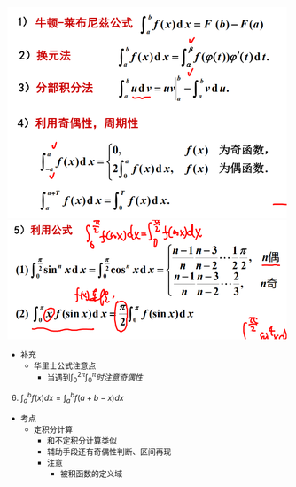![](../../../picture/定积分常用方法1.png)
![](../../../picture/定积分常用方法2.png)
- 补充  
    - 华里士公式注意点  
        - 当遇到$\int^{2\pi}_0 \int^\pi_0时注意奇偶性$
6. $\int^b_af(x)dx = \int^b_af(a+b-x)dx$

- 考点  
    - 定积分计算  
        - 和不定积分计算类似  
        - 辅助手段还有奇偶性判断、区间再现
        - 注意  
            - 被积函数的定义域